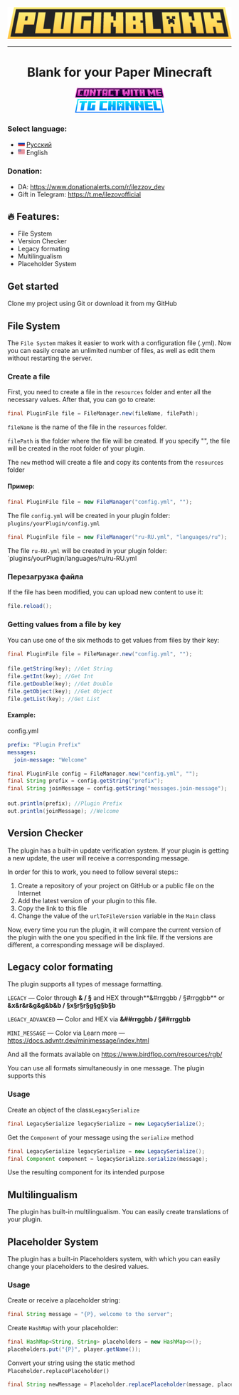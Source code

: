 <div align="center">
    <img src="img/logo/pluginblank.png">
</div>

-----
<div align="center">
    <h1>Blank for your Paper Minecraft</h1>
</div>

<div align="center">
    <a href="https://t.me/ilezovofficial">
    <img src="img/socials/contact_with_me.png" width="200"> 
    </a>
</div>
<div align="center">
    <a href="https://t.me/ilezzov">
    <img src="img/socials/tg_channel.png" width="200"> 
    </a>
</div>

### Select language:
* <img src="img/flags/ru.svg" width="15"> [Русский](https://github.com/ilezzov-code/Plugin-Blank/blob/main/language_readme/RU_README.md)
* <img src="img/flags/en.svg" width="15"> English

### Donation: 
* DA: https://www.donationalerts.com/r/ilezzov_dev
* Gift in Telegram: https://t.me/ilezovofficial

## 🔥 Features:

* File System
* Version Checker
* Legacy formating
* Multilingualism
* Placeholder System

## Get started
Сlone my project using Git or download it from my GitHub

## File System

The `File System` makes it easier to work with a configuration file (.yml). Now you can easily create an unlimited number of files, as well as edit them without restarting the server.

### Create a file
First, you need to create a file in the `resources` folder and enter all the necessary values. After that, you can go to create:
```java
final PluginFile file = FileManager.new(fileName, filePath);
```

`fileName` is the name of the file in the `resources` folder.

`filePath` is the folder where the file will be created. If you specify "", the file will be created in the root folder of your plugin.


The `new` method will create a file and copy its contents from the `resources` folder

#### Пример:

```java
final PluginFile file = new FileManager("config.yml", "");
```

The file `config.yml` will be created in your plugin folder: `plugins/yourPlugin/config.yml`

```java
final PluginFile file = new FileManager("ru-RU.yml", "languages/ru");
```

The file `ru-RU.yml` will be created in your plugin folder: `plugins/yourPlugin/languages/ru/ru-RU.yml

### Перезагрузка файла
If the file has been modified, you can upload new content to use it:

```java
file.reload();
```

### Getting values from a file by key
You can use one of the six methods to get values from files by their key:

```java
final PluginFile file = FileManager.new("config.yml", "");

file.getString(key); //Get String
file.getInt(key); //Get Int
file.getDouble(key); //Get Double
file.getObject(key); //Get Object
file.getList(key); //Get List
```

#### Example:
config.yml
```yml
prefix: "Plugin Prefix"
messages:
  join-message: "Welcome"
```

```java
final PluginFile config = FileManager.new("config.yml", "");
final String prefix = config.getString("prefix");
final String joinMessage = config.getString("messages.join-message");

out.println(prefix); //Plugin Prefix
out.println(joinMessage); //Welcome
```

## Version Checker
The plugin has a built-in update verification system. If your plugin is getting a new update, the user will receive a corresponding message.

In order for this to work, you need to follow several steps::

1) Create a repository of your project on GitHub or a public file on the Internet
2) Add the latest version of your plugin to this file.
3) Copy the link to this file
4) Change the value of the `urlToFileVersion` variable in the `Main` class

Now, every time you run the plugin, it will compare the current version of the plugin with the one you specified in the link file. If the versions are different, a corresponding message will be displayed.

## Legacy color formating
The plugin supports all types of message formatting.

`LEGACY` — Color through **& / §** and HEX through**&#rrggbb / §#rrggbb** or **&x&r&r&g&g&b&b / §x§r§r§g§g§b§b**

`LEGACY_ADVANCED` — Color and HEX via **&##rrggbb / §##rrggbb**

`MINI_MESSAGE` — Color via **<color>** Learn more — https://docs.advntr.dev/minimessage/index.html

And all the formats available on https://www.birdflop.com/resources/rgb/

You can use all formats simultaneously in one message. The plugin supports this

### Usage
Create an object of the class`LegacySerialize`

```java
final LegacySerialize legacySerialize = new LegacySerialize();
```

Get the `Component` of your message using the `serialize` method

```java
final LegacySerialize legacySerialize = new LegacySerialize();
final Component component = legacySerialize.serialize(message);
```

Use the resulting component for its intended purpose

## Multilingualism
The plugin has built-in multilingualism. You can easily create translations of your plugin.

## Placeholder System
The plugin has a built-in Placeholders system, with which you can easily change your placeholders to the desired values.

### Usage
Create or receive a placeholder string:

```java
final String message = "{P}, welcome to the server";
```

Create `HashMap` with your placeholder:

```java
final HashMap<String, String> placeholders = new HashMap<>();
placeholders.put("{P}", player.getName());
```

Convert your string using the static method `Placeholder.replacePlaceholder()`

```java
final String newMessage = Placeholder.replacePlaceholder(message, placeholders); //Player name, welcome to the server
```




